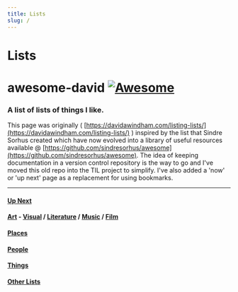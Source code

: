 ```yaml
---
title: Lists
slug: /
---
```


# Lists


# awesome-david [![Awesome](https://cdn.rawgit.com/sindresorhus/awesome/d7305f38d29fed78fa85652e3a63e154dd8e8829/media/badge.svg)](https://github.com/sindresorhus/awesome) 

### A list of lists of things I like. 

This page was originally ( [https://davidawindham.com/listing-lists/](https://davidawindham.com/listing-lists/) ) inspired by the list that Sindre Sorhus created which have now evolved into a library of useful resources available @ [https://github.com/sindresorhus/awesome](https://github.com/sindresorhus/awesome). The idea of keeping documentation in a version control repository is the way to go and I've moved this old repo into the TIL project to simplify. I've also added a 'now' or 'up next' page as a replacement for using bookmarks. 

---

#### [Up Next](next)

#### [Art](art) - [Visual](art) / [Literature](lit) / [Music](music) / [Film](film)



#### [Places](places)


#### [People](people)


#### [Things](things)

#### [Other Lists](lists)
